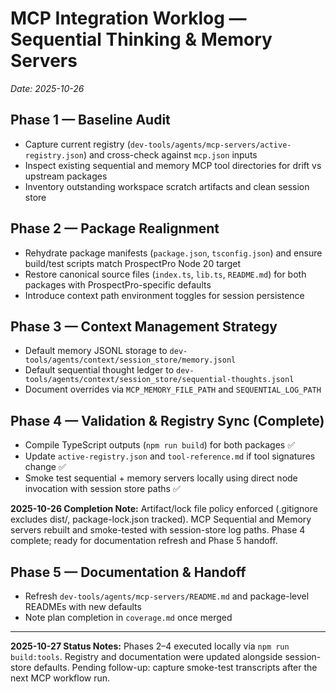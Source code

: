 # MCP Integration Worklog — Sequential Thinking & Memory Servers

_Date: 2025-10-26_

## Phase 1 — Baseline Audit

- Capture current registry (`dev-tools/agents/mcp-servers/active-registry.json`) and cross-check against `mcp.json` inputs
- Inspect existing sequential and memory MCP tool directories for drift vs upstream packages
- Inventory outstanding workspace scratch artifacts and clean session store

## Phase 2 — Package Realignment

- Rehydrate package manifests (`package.json`, `tsconfig.json`) and ensure build/test scripts match ProspectPro Node 20 target
- Restore canonical source files (`index.ts`, `lib.ts`, `README.md`) for both packages with ProspectPro-specific defaults
- Introduce context path environment toggles for session persistence

## Phase 3 — Context Management Strategy

- Default memory JSONL storage to `dev-tools/agents/context/session_store/memory.jsonl`
- Default sequential thought ledger to `dev-tools/agents/context/session_store/sequential-thoughts.jsonl`
- Document overrides via `MCP_MEMORY_FILE_PATH` and `SEQUENTIAL_LOG_PATH`

## Phase 4 — Validation & Registry Sync (Complete)

- Compile TypeScript outputs (`npm run build`) for both packages ✅
- Update `active-registry.json` and `tool-reference.md` if tool signatures change ✅
- Smoke test sequential + memory servers locally using direct node invocation with session store paths ✅

**2025-10-26 Completion Note:**
Artifact/lock file policy enforced (.gitignore excludes dist/, package-lock.json tracked). MCP Sequential and Memory servers rebuilt and smoke-tested with session-store log paths. Phase 4 complete; ready for documentation refresh and Phase 5 handoff.

## Phase 5 — Documentation & Handoff

- Refresh `dev-tools/agents/mcp-servers/README.md` and package-level READMEs with new defaults
- Note plan completion in `coverage.md` once merged

---

**2025-10-27 Status Notes:** Phases 2–4 executed locally via `npm run build:tools`. Registry and documentation were updated alongside session-store defaults. Pending follow-up: capture smoke-test transcripts after the next MCP workflow run.

